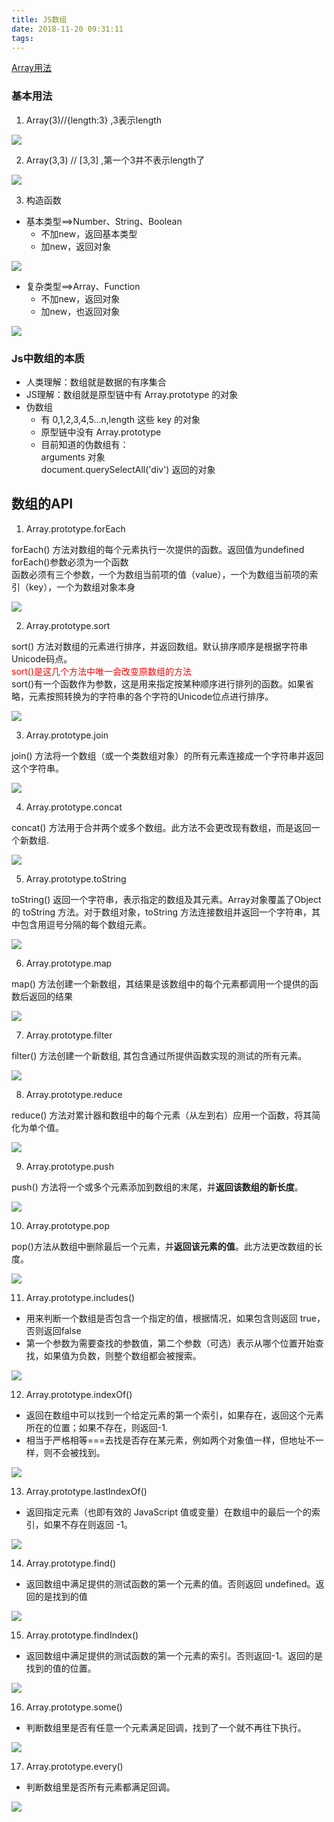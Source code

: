 ```yaml
---
title: JS数组
date: 2018-11-20 09:31:11
tags:
---
```

[Array用法](https://developer.mozilla.org/zh-CN/docs/Web/JavaScript/Reference/Global_Objects/Array)

### 基本用法

1. Array(3)//{length:3} ,3表示length

![](https://upload-images.jianshu.io/upload_images/9617841-a9b61fdcc747037f.png?imageMogr2/auto-orient/strip%7CimageView2/2/w/1240)

2. Array(3,3) // [3,3] ,第一个3并不表示length了

![](https://upload-images.jianshu.io/upload_images/9617841-c122282b21cd4d22.png?imageMogr2/auto-orient/strip%7CimageView2/2/w/1240)

3. 构造函数

- 基本类型==>Number、String、Boolean
    - 不加new，返回基本类型
    - 加new，返回对象

![](https://upload-images.jianshu.io/upload_images/9617841-132d603817f9982d.png?imageMogr2/auto-orient/strip%7CimageView2/2/w/1240)

- 复杂类型==>Array、Function
    - 不加new，返回对象
    - 加new，也返回对象

![](https://upload-images.jianshu.io/upload_images/9617841-7811060a8850d0c1.png?imageMogr2/auto-orient/strip%7CimageView2/2/w/1240)

### Js中数组的本质

- 人类理解：数组就是数据的有序集合
- JS理解：数组就是原型链中有 Array.prototype 的对象
- 伪数组
    - 有 0,1,2,3,4,5...n,length 这些 key 的对象
    - 原型链中没有 Array.prototype
    - 目前知道的伪数组有：<br>
    arguments 对象<br>
    document.querySelectAll('div') 返回的对象

## 数组的API

1. Array.prototype.forEach

forEach() 方法对数组的每个元素执行一次提供的函数。返回值为undefined<br>
forEach()参数必须为一个函数<br>
函数必须有三个参数，一个为数组当前项的值（value），一个为数组当前项的索引（key），一个为数组对象本身

![](https://upload-images.jianshu.io/upload_images/9617841-e8c7cd125f9b2e37.png?imageMogr2/auto-orient/strip%7CimageView2/2/w/1240)

2. Array.prototype.sort

sort() 方法对数组的元素进行排序，并返回数组。默认排序顺序是根据字符串Unicode码点。<br>
<font color="red">sort()是这几个方法中唯一会改变原数组的方法</font><br>
sort()有一个函数作为参数，这是用来指定按某种顺序进行排列的函数。如果省略，元素按照转换为的字符串的各个字符的Unicode位点进行排序。

![](https://upload-images.jianshu.io/upload_images/9617841-f78236beb364d19c.png?imageMogr2/auto-orient/strip%7CimageView2/2/w/1240)

3. Array.prototype.join

join() 方法将一个数组（或一个类数组对象）的所有元素连接成一个字符串并返回这个字符串。

![](https://upload-images.jianshu.io/upload_images/9617841-fba21a8564d3f1bd.png?imageMogr2/auto-orient/strip%7CimageView2/2/w/1240)

4. Array.prototype.concat

concat() 方法用于合并两个或多个数组。此方法不会更改现有数组，而是返回一个新数组.

![](https://upload-images.jianshu.io/upload_images/9617841-348394b630333463.png?imageMogr2/auto-orient/strip%7CimageView2/2/w/1240)

5. Array.prototype.toString

toString() 返回一个字符串，表示指定的数组及其元素。Array对象覆盖了Object的 toString 方法。对于数组对象，toString 方法连接数组并返回一个字符串，其中包含用逗号分隔的每个数组元素。

![](https://upload-images.jianshu.io/upload_images/9617841-21580db3dc09576d.png?imageMogr2/auto-orient/strip%7CimageView2/2/w/1240)

6. Array.prototype.map

map() 方法创建一个新数组，其结果是该数组中的每个元素都调用一个提供的函数后返回的结果

![](https://upload-images.jianshu.io/upload_images/9617841-340dd88cb736c641.png?imageMogr2/auto-orient/strip%7CimageView2/2/w/1240)

7. Array.prototype.filter

filter() 方法创建一个新数组, 其包含通过所提供函数实现的测试的所有元素。 

![](https://upload-images.jianshu.io/upload_images/9617841-4c9d9c267ed7d86d.png?imageMogr2/auto-orient/strip%7CimageView2/2/w/1240)

8. Array.prototype.reduce

reduce() 方法对累计器和数组中的每个元素（从左到右）应用一个函数，将其简化为单个值。

![](https://upload-images.jianshu.io/upload_images/9617841-216d455abd6bd302.png?imageMogr2/auto-orient/strip%7CimageView2/2/w/1240)

9. Array.prototype.push

push() 方法将一个或多个元素添加到数组的末尾，并**返回该数组的新长度**。

![](https://upload-images.jianshu.io/upload_images/9617841-8b13f339c0ecc379.png?imageMogr2/auto-orient/strip%7CimageView2/2/w/1240)

10. Array.prototype.pop

pop()方法从数组中删除最后一个元素，并**返回该元素的值**。此方法更改数组的长度。

![](https://upload-images.jianshu.io/upload_images/9617841-b83fa79fa9aab7dc.png?imageMogr2/auto-orient/strip%7CimageView2/2/w/1240)

11. Array.prototype.includes()

- 用来判断一个数组是否包含一个指定的值，根据情况，如果包含则返回 true，否则返回false
- 第一个参数为需要查找的参数值，第二个参数（可选）表示从哪个位置开始查找，如果值为负数，则整个数组都会被搜索。

![](https://upload-images.jianshu.io/upload_images/9617841-5229cf3ed2d534c5.png?imageMogr2/auto-orient/strip%7CimageView2/2/w/1240)

12.  Array.prototype.indexOf()

- 返回在数组中可以找到一个给定元素的第一个索引，如果存在，返回这个元素所在的位置；如果不存在，则返回-1.
- 相当于严格相等===去找是否存在某元素，例如两个对象值一样，但地址不一样，则不会被找到。

![](https://upload-images.jianshu.io/upload_images/9617841-c6ac59398101157e.png?imageMogr2/auto-orient/strip%7CimageView2/2/w/1240)

13.  Array.prototype.lastIndexOf()

- 返回指定元素（也即有效的 JavaScript 值或变量）在数组中的最后一个的索引，如果不存在则返回 -1。

![](https://upload-images.jianshu.io/upload_images/9617841-a9ff01808ccb62d4.png?imageMogr2/auto-orient/strip%7CimageView2/2/w/1240)

14.  Array.prototype.find()
    
- 返回数组中满足提供的测试函数的第一个元素的值。否则返回 undefined。返回的是找到的值

![](https://upload-images.jianshu.io/upload_images/9617841-cf80ed21f10b4b41.png?imageMogr2/auto-orient/strip%7CimageView2/2/w/1240)

15. Array.prototype.findIndex()

- 返回数组中满足提供的测试函数的第一个元素的索引。否则返回-1。返回的是找到的值的位置。

![](https://upload-images.jianshu.io/upload_images/9617841-af07bc56cb96214a.png?imageMogr2/auto-orient/strip%7CimageView2/2/w/1240)

16. Array.prototype.some()

- 判断数组里是否有任意一个元素满足回调，找到了一个就不再往下执行。 

![](https://upload-images.jianshu.io/upload_images/9617841-01b83341271af7a5.png?imageMogr2/auto-orient/strip%7CimageView2/2/w/1240)

17. Array.prototype.every()

- 判断数组里是否所有元素都满足回调。

![](https://upload-images.jianshu.io/upload_images/9617841-d1fdae4c086933d9.png?imageMogr2/auto-orient/strip%7CimageView2/2/w/1240)